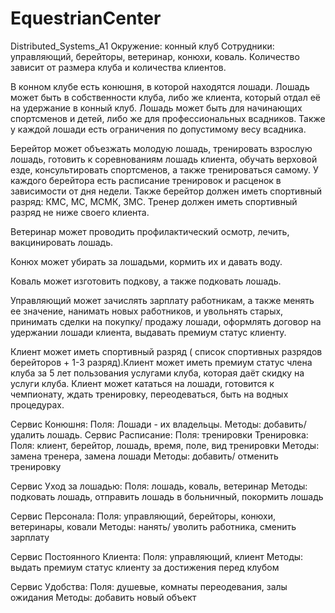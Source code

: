 # EquestrianCenter
Distributed_Systems_A1
Окружение: конный клуб
Сотрудники: управляющий, берейторы, ветеринар, конюхи, коваль. Количество зависит от размера клуба и количества клиентов.

В конном клубе есть конюшня, в которой находятся лошади. Лошадь может быть в собственности клуба, либо же клиента, который отдал её на удержание в конный клуб.
Лошадь может быть для начинающих спортсменов и детей, либо же для профессиональных всадников. Также у каждой лошади есть ограничения по допустимому весу всадника.

Берейтор может объезжать молодую лошадь, тренировать взрослую лошадь, готовить к соревнованиям лошадь клиента, обучать верховой езде, консультировать спортсменов, а также тренироваться самому. У каждого берейтора есть расписание тренировок и расценок в зависимости от дня недели.
Также берейтор должен иметь спортивный разряд: КМС, МС, МСМК, ЗМС.
Тренер должен иметь спортивный разряд не ниже своего клиента.

Ветеринар может проводить профилактический осмотр, лечить, вакцинировать лошадь.

Конюх может убирать за лошадьми, кормить их и давать воду.

Коваль может изготовить подкову, а также подковать лошадь.

Управляющий может зачислять зарплату работникам, а также менять ее значение, нанимать новых работников, и увольнять старых, принимать сделки на покупку/ продажу лошади, оформлять договор на удержании лошади клиента, выдавать премиум статус клиенту.	

Клиент может иметь спортивный разряд ( список спортивных разрядов берейторов + 1-3 разряд).Клиент может иметь премиум статус члена клуба за 5 лет пользования услугами клуба, которая даёт скидку на услуги клуба. 
Клиент может кататься на лошади, готовится к чемпионату, ждать тренировку, переодеваться, быть на водных процедурах.


Сервис Конюшня:
Поля: Лошади - их владельцы.
Методы: добавить/ удалить лошадь.
Сервис Расписание:
Поля: тренировки
Тренировка:
Поля: клиент, берейтор, лошадь, время, поле, вид тренировки
Методы: замена тренера, замена лошади
Методы:
добавить/ отменить тренировку

Сервис Уход за лошадью:
Поля: лошадь, коваль, ветеринар
Методы: подковать лошадь, отправить лошадь в больничный, покормить лошадь

Сервис Персонала:
Поля: управляющий, берейторы, конюхи, ветеринары, ковали
Методы: нанять/ уволить работника, сменить зарплату

Сервис Постоянного Клиента:
Поля: управляющий, клиент
Методы: выдать премиум статус клиенту за достижения перед клубом

Сервис Удобства:
Поля: душевые, комнаты переодевания, залы ожидания
Методы: добавить новый объект


